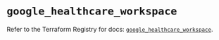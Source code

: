 # `google_healthcare_workspace`

Refer to the Terraform Registry for docs: [`google_healthcare_workspace`](https://registry.terraform.io/providers/hashicorp/google-beta/6.13.0/docs/resources/google_healthcare_workspace).
